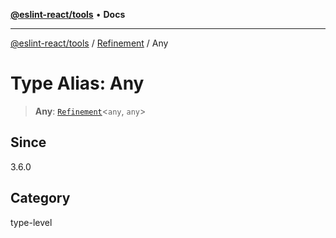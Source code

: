 [**@eslint-react/tools**](../../../README.md) • **Docs**

***

[@eslint-react/tools](../../../README.md) / [Refinement](../README.md) / Any

# Type Alias: Any

> **Any**: [`Refinement`](../../../interfaces/Refinement.md)\<`any`, `any`\>

## Since

3.6.0

## Category

type-level
